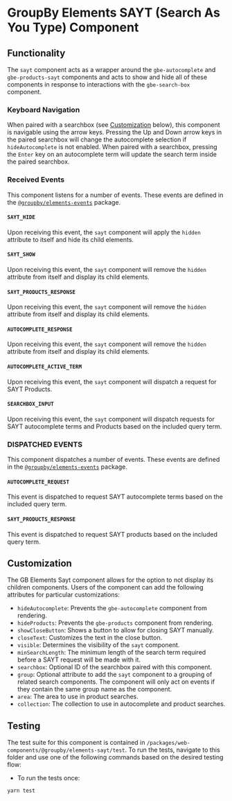 # GroupBy Elements SAYT (Search As You Type) Component

## Functionality

The `sayt` component acts as a wrapper around the `gbe-autocomplete` and
`gbe-products-sayt` components and acts to show and hide all of these components
in response to interactions with the `gbe-search-box` component.

### Keyboard Navigation

When paired with a searchbox (see [Customization](#customization) below),
this component is navigable using the arrow keys.
Pressing the Up and Down arrow keys in the paired searchbox
will change the autocomplete selection if `hideAutocomplete` is not enabled.
When paired with a searchbox, pressing the `Enter` key on an autocomplete term will update the search term inside the paired searchbox.

### Received Events

This component listens for a number of events. These events are defined in the [`@groupby/elements-events`][elements-events] package.

#### `SAYT_HIDE`

Upon receiving this event, the `sayt` component will apply the `hidden`
attribute to itself and hide its child elements.

#### `SAYT_SHOW`

Upon receiving this event, the `sayt` component will remove the `hidden`
attribute from itself and display its child elements.

#### `SAYT_PRODUCTS_RESPONSE`

Upon receiving this event, the `sayt` component will remove the `hidden`
attribute from itself and display its child elements.

#### `AUTOCOMPLETE_RESPONSE`

Upon receiving this event, the `sayt` component will remove the `hidden`
attribute from itself and display its child elements.

#### `AUTOCOMPLETE_ACTIVE_TERM`

Upon receiving this event, the `sayt` component will dispatch a request for SAYT Products.

#### `SEARCHBOX_INPUT`

Upon receiving this event, the `sayt` component will dispatch requests for SAYT autocomplete terms and Products based on the included query term.

### DISPATCHED EVENTS

This component dispatches a number of events. These events are defined in the [`@groupby/elements-events`][elements-events] package.

#### `AUTOCOMPLETE_REQUEST`

This event is dispatched to request SAYT autocomplete terms based on the included query term.

#### `SAYT_PRODUCTS_RESPONSE`

This event is dispatched to request SAYT products based on the included query term.

## Customization

The GB Elements Sayt component allows for the option to not display its children
components. Users of the component can add the following attributes for
particular customizations:

- `hideAutocomplete`: Prevents the `gbe-autocomplete` component from rendering.
- `hideProducts`: Prevents the `gbe-products` component from rendering.
- `showCloseButton`: Shows a button to allow for closing SAYT manually.
- `closeText`: Customizes the text in the close button.
- `visible`: Determines the visibility of the `sayt` component.
- `minSearchLength`: The minimum length of the search term required before a SAYT request will be made with it.
- `searchbox`: Optional ID of the searchbox paired with this component.
- `group`: Optional attribute to add the `sayt` component to a grouping of related search components. The component will only act on events if they contain the same group name as the component.
- `area`: The area to use in product searches.
- `collection`: The collection to use in autocomplete and product searches.

## Testing

The test suite for this component is contained in `/packages/web-components/@groupby/elements-sayt/test`.
To run the tests, navigate to this folder and use one of the following commands based on the desired testing flow:

- To run the tests once:

```sh
yarn test
```

[elements-events]: https://github.com/groupby/elements-events

